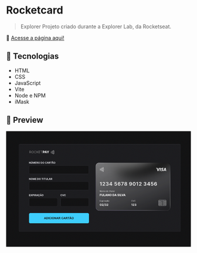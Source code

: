 # Rocketcard

> Explorer
Projeto criado durante a Explorer Lab, da Rocketseat.

🔗 [Acesse a página aqui!](https://mathesukkj.github.io/explorer-rocketcard/)

## 🚀 Tecnologias

-   HTML
-   CSS
-   JavaScript
-   Vite
-   Node e NPM
-   iMask

## 📸 Preview

![preview](./.github/preview.png)
